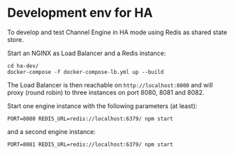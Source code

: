 # Development env for HA

To develop and test Channel Engine in HA mode using Redis as shared state store.

Start an NGINX as Load Balancer and a Redis instance:

```
cd ha-dev/
docker-compose -f docker-compose-lb.yml up --build 
```

The Load Balancer is then reachable on `http://localhost:8000` and will proxy (round robin) to three 
instances on port 8080, 8081 and 8082.

Start one engine instance with the following parameters (at least):

```
PORT=8080 REDIS_URL=redis://localhost:6379/ npm start
```

and a second engine instance:

```
PORT=8081 REDIS_URL=redis://localhost:6379/ npm start
```
